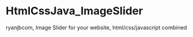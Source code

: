 HtmlCssJava_ImageSlider
=======================

ryanjbcom, Image Slider for your website, html/css/javascript combined
